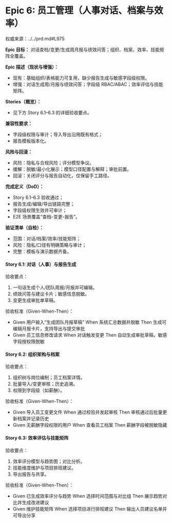# Epic 6: 员工管理（人事对话、档案与效率）

权威来源：../../prd.md#L975


**Epic 目标：** 对话查档/变更/生成周月报与绩效问答；组织、档案、效率、技能矩阵全覆盖。

**Epic 描述（现状与增强）：**
- 现有：基础组织/表格能力可复用，缺少报告生成与敏感字段级权限。
- 增强：对话生成周/月报与绩效问答；字段级 RBAC/ABAC；效率评估与技能矩阵。

**Stories（概览）：**
- 见下方 Story 6.1–6.3 的详细验收要点。

**兼容性要求：**
- 字段级权限与审计；导入导出沿用既有格式；
- 报告模板版本化。

**风险与回滚：**
- 风险：隐私与合规风险；评分模型争议。
- 缓解：脱敏/最小化展示；模型口径配置与解释；审批前置。
- 回滚：关闭评分与报告自动化，仅保留手工路径。

**完成定义（DoD）：**
- Story 6.1–6.3 验收通过；
- 报告生成/编辑/导出链路完整；
- 字段级权限生效并可审计；
- E2E 场景覆盖“查档-变更-报告”。

**验证清单（自检）：**
- 范围：对话/档案/效率/技能矩阵；
- 风险：隐私/口径有明确策略与审计；
- 完整：模板与演示数据齐备。

#### Story 6.1: 对话（人事）与报告生成
验收要点：
1. 一句话生成个人/团队周报/月报并可编辑。
2. 绩效问答与建议卡片；敏感信息脱敏。
3. 变更生成审批单草稿。

验收标准（Given-When-Then）：
- Given 用户输入“生成团队月报草稿”
  When 系统汇总数据并脱敏
  Then 生成可编辑月报卡片，支持导出与提交审批
- Given 员工信息修改请求
  When 对话触发变更
  Then 自动生成审批草稿，敏感字段按权限脱敏

#### Story 6.2: 组织架构与档案
验收要点：
 1. 组织树与岗位编制；员工档案详情。
2. 批量导入/变更审核；历史追溯。
3. 权限到字段级（如薪酬）。

验收标准（Given-When-Then）：
- Given 导入员工变更文件
  When 通过校验并发起审核
  Then 审核通过后批量更新档案并记录历史
- Given 无薪酬字段权限的用户
  When 查看员工档案
  Then 薪酬字段被脱敏隐藏

#### Story 6.3: 效率评估与技能矩阵
验收要点：
1. 效率评分模型与趋势图；对比分析。
2. 技能维度维护与项目排班建议。
3. 导出报告与共享。

验收标准（Given-When-Then）：
- Given 已生成效率评分与趋势
  When 选择时间范围与对比组
  Then 展示趋势对比并生成改进建议
- Given 维护技能矩阵
  When 选择项目进行排班建议
  Then 输出人员建议名单并可导出分享

